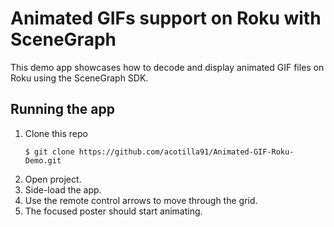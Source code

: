 
# Animated GIFs support on Roku with SceneGraph

This demo app showcases how to decode and display animated GIF files on Roku using the SceneGraph SDK.

## Running the app
1. Clone this repo
	```
	$ git clone https://github.com/acotilla91/Animated-GIF-Roku-Demo.git
	```
2. Open project.
3. Side-load the app.
4. Use the remote control arrows to move through the grid.
5. The focused poster should start animating.
